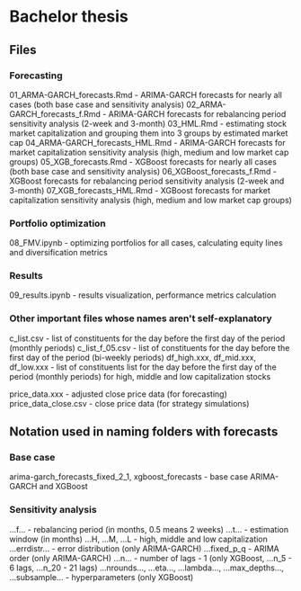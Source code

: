 # Bachelor thesis

## Files

### Forecasting

01_ARMA-GARCH_forecasts.Rmd - ARIMA-GARCH forecasts for nearly all cases (both base case and sensitivity analysis)
02_ARMA-GARCH_forecasts_f.Rmd - ARIMA-GARCH forecasts for rebalancing period sensitivity analysis (2-week and 3-month)
03_HML.Rmd - estimating stock market capitalization and grouping them into 3 groups by estimated market cap
04_ARMA-GARCH_forecasts_HML.Rmd - ARIMA-GARCH forecasts for market capitalization sensitivity analysis (high, medium and low market cap groups)
05_XGB_forecasts.Rmd - XGBoost forecasts for nearly all cases (both base case and sensitivity analysis)
06_XGBoost_forecasts_f.Rmd - XGBoost forecasts for rebalancing period sensitivity analysis (2-week and 3-month)
07_XGB_forecasts_HML.Rmd - XGBoost forecasts for market capitalization sensitivity analysis (high, medium and low market cap groups)

### Portfolio optimization

08_FMV.ipynb - optimizing portfolios for all cases, calculating equity lines and diversification metrics

### Results

09_results.ipynb - results visualization, performance metrics calculation

### Other important files whose names aren't self-explanatory

c_list.csv - list of constituents for the day before the first day of the period (monthly periods)
c_list_f_05.csv - list of constituents for the day before the first day of the period (bi-weekly periods)
df_high.xxx, df_mid.xxx, df_low.xxx - list of constituents list for the day before the first day of the period (monthly periods) for high, middle and low capitalization stocks

price_data.xxx - adjusted close price data (for forecasting)
price_data_close.csv - close price data (for strategy simulations)

## Notation used in naming folders with forecasts

### Base case

arima-garch_forecasts_fixed_2_1, xgboost_forecasts - base case ARIMA-GARCH and XGBoost

### Sensitivity analysis

...f... - rebalancing period (in months, 0.5 means 2 weeks)
...t... - estimation window (in months)
...H, ...M, ...L - high, middle and low capitalization
...errdistr... - error distribution (only ARIMA-GARCH)
...fixed_p_q - ARIMA order (only ARIMA-GARCH)
...n... - number of lags - 1 (only XGBoost, ...n_5 - 6 lags, ...n_20 - 21 lags)
...nrounds..., ...eta..., ...lambda..., ...max_depths..., ...subsample... - hyperparameters (only XGBoost)
